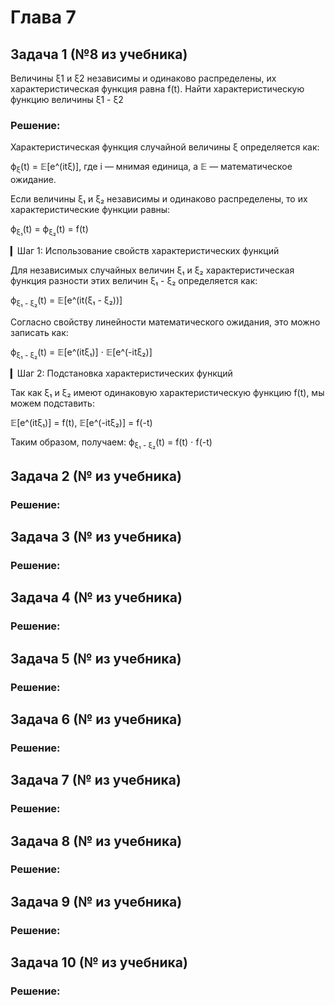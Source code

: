 # Глава 7

## Задача 1 (№8 из учебника)

Величины ξ1 и ξ2 независимы и одинаково распределены, их характеристическая функция равна f(t). Найти характеристическую функцию величины ξ1 - ξ2

### Решение:

Характеристическая функция случайной величины ξ определяется как:

ϕ<sub>ξ</sub>(t) = 𝔼[e^(itξ)], где i — мнимая единица, а 𝔼 — математическое ожидание.

Если величины ξ₁ и ξ₂ независимы и одинаково распределены, то их характеристические функции равны:

ϕ<sub>ξ₁</sub>(t) = ϕ<sub>ξ₂</sub>(t) = f(t)

▎Шаг 1: Использование свойств характеристических функций

Для независимых случайных величин ξ₁ и ξ₂ характеристическая функция разности этих величин ξ₁ - ξ₂ определяется как:

ϕ<sub>ξ₁ - ξ₂</sub>(t) = 𝔼[e^(it(ξ₁ - ξ₂))]

Согласно свойству линейности математического ожидания, это можно записать как:

ϕ<sub>ξ₁ - ξ₂</sub>(t) = 𝔼[e^(itξ₁)] ⋅ 𝔼[e^(-itξ₂)]


▎Шаг 2: Подстановка характеристических функций

Так как ξ₁ и ξ₂ имеют одинаковую характеристическую функцию f(t), мы можем подставить:

𝔼[e^(itξ₁)] = f(t), 𝔼[e^(-itξ₂)] = f(-t)

Таким образом, получаем: ϕ<sub>ξ₁ - ξ₂</sub>(t) = f(t) ⋅ f(-t)


## Задача 2 (№ из учебника)


### Решение:


## Задача 3 (№ из учебника)


### Решение:


## Задача 4 (№ из учебника)


### Решение:


## Задача 5 (№ из учебника)


### Решение:


## Задача 6 (№ из учебника)


### Решение:


## Задача 7 (№ из учебника)


### Решение:


## Задача 8 (№ из учебника)


### Решение:


## Задача 9 (№ из учебника)


### Решение:


## Задача 10 (№ из учебника)


### Решение:


